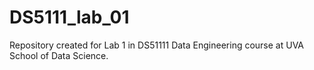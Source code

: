 # DS5111_lab_01
Repository created for Lab 1 in DS51111 Data Engineering course at UVA School of Data Science.
